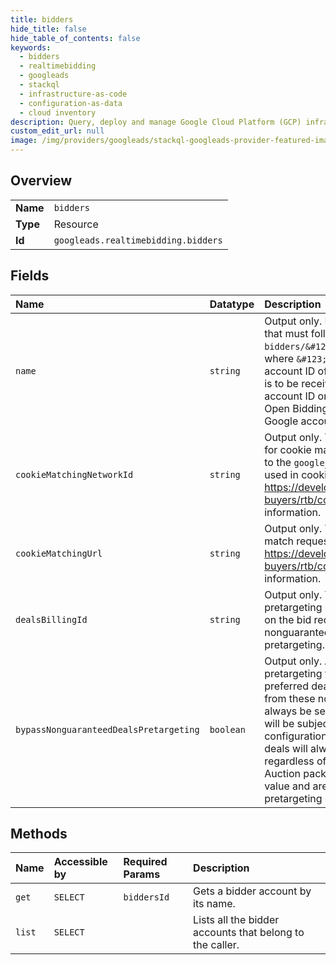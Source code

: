 ```yaml
---
title: bidders
hide_title: false
hide_table_of_contents: false
keywords:
  - bidders
  - realtimebidding
  - googleads    
  - stackql
  - infrastructure-as-code
  - configuration-as-data
  - cloud inventory
description: Query, deploy and manage Google Cloud Platform (GCP) infrastructure and resources using SQL
custom_edit_url: null
image: /img/providers/googleads/stackql-googleads-provider-featured-image.png
---
```

  
    

## Overview
<table><tbody>
<tr><td><b>Name</b></td><td><code>bidders</code></td></tr>
<tr><td><b>Type</b></td><td>Resource</td></tr>
<tr><td><b>Id</b></td><td><code>googleads.realtimebidding.bidders</code></td></tr>
</tbody></table>

## Fields
| Name | Datatype | Description |
|:-----|:---------|:------------|
| `name` | `string` | Output only. Name of the bidder resource that must follow the pattern `bidders/&#123;bidderAccountId&#125;`, where `&#123;bidderAccountId&#125;` is the account ID of the bidder whose information is to be received. One can get their account ID on the Authorized Buyers or Open Bidding UI, or by contacting their Google account manager. |
| `cookieMatchingNetworkId` | `string` | Output only. The buyer's network ID used for cookie matching. This ID corresponds to the `google_nid` parameter in the URL used in cookie match requests. Refer to https://developers.google.com/authorized-buyers/rtb/cookie-guide for further information. |
| `cookieMatchingUrl` | `string` | Output only. The base URL used in cookie match requests. Refer to https://developers.google.com/authorized-buyers/rtb/cookie-guide for further information. |
| `dealsBillingId` | `string` | Output only. The billing ID for the deals pretargeting config. This billing ID is sent on the bid request for guaranteed and nonguaranteed deals matched in pretargeting. |
| `bypassNonguaranteedDealsPretargeting` | `boolean` | Output only. An option to bypass pretargeting for private auctions and preferred deals. When true, bid requests from these nonguaranteed deals will always be sent. When false, bid requests will be subject to regular pretargeting configurations. Programmatic Guaranteed deals will always be sent to the bidder, regardless of the value for this flag. Auction packages are not impacted by this value and are subject to the regular pretargeting configurations. |
## Methods
| Name | Accessible by | Required Params | Description |
|:-----|:--------------|:----------------|:------------|
| `get` | `SELECT` | `biddersId` | Gets a bidder account by its name. |
| `list` | `SELECT` |  | Lists all the bidder accounts that belong to the caller. |
